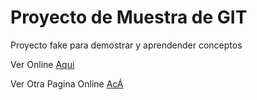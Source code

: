 # Proyecto de Muestra de GIT

Proyecto fake para demostrar y aprendender conceptos

Ver Online [Aqui](https://docs.github.com/es/get-started/writing-on-github/getting-started-with-writing-and-formatting-on-github/basic-writing-and-formatting-syntax)

Ver Otra Pagina Online [AcÁ](https://maxcpietro.github.io/PruebaGit/)